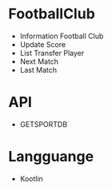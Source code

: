 # FootballClub
* Information Football Club
* Update Score
* List Transfer Player
* Next Match
* Last Match


# API
* GETSPORTDB
# Langguange 
* Kootlin

